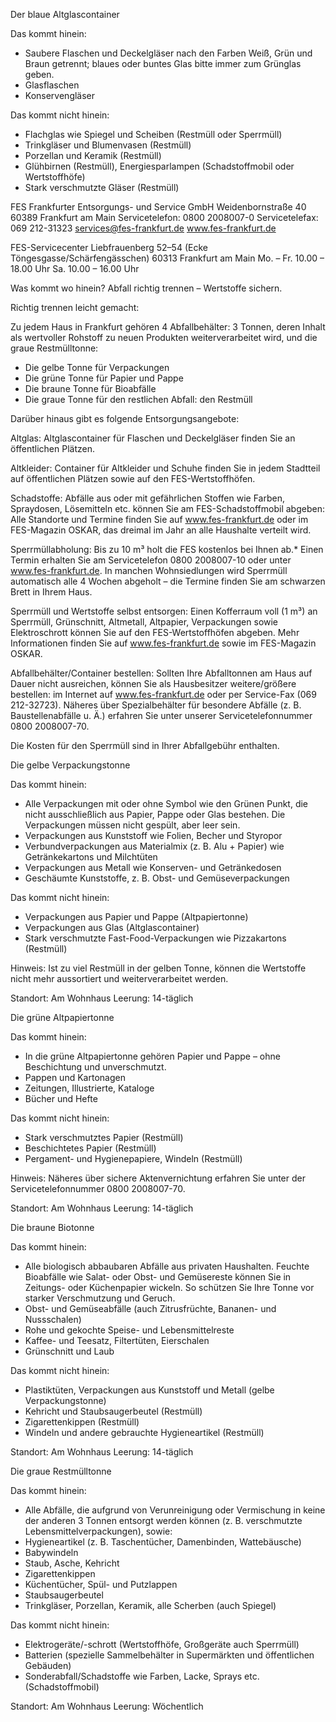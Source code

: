 Der blaue Altglascontainer

Das kommt hinein:

-	Saubere Flaschen und Deckelgläser nach den Farben Weiß, Grün und Braun getrennt; blaues oder buntes Glas bitte immer zum Grünglas geben.
-	Glasflaschen
-	Konservengläser

Das kommt nicht hinein:

-	Flachglas wie Spiegel und Scheiben (Restmüll oder Sperrmüll)
-	Trinkgläser und Blumenvasen (Restmüll)
-	Porzellan und Keramik (Restmüll)
-	Glühbirnen (Restmüll), Energiesparlampen (Schadstoffmobil oder Wertstoffhöfe)
-	Stark verschmutzte Gläser (Restmüll)

FES Frankfurter Entsorgungs- und Service GmbH
Weidenbornstraße 40
60389 Frankfurt am Main
Servicetelefon: 0800 2008007-0
Servicetelefax: 069 212-31323
services@fes-frankfurt.de
www.fes-frankfurt.de

FES-Servicecenter
Liebfrauenberg 52–54 (Ecke Töngesgasse/Schärfengässchen)
60313 Frankfurt am Main
Mo. – Fr. 10.00 – 18.00 Uhr
Sa. 10.00 – 16.00 Uhr

Was kommt wo hinein?
Abfall richtig trennen – Wertstoffe sichern.

Richtig trennen leicht gemacht:

Zu jedem Haus in Frankfurt gehören 4 Abfallbehälter: 3 Tonnen, deren Inhalt als wertvoller Rohstoff zu neuen Produkten weiterverarbeitet wird, und die graue Restmülltonne:

-	Die gelbe Tonne für Verpackungen
-	Die grüne Tonne für Papier und Pappe
-	Die braune Tonne für Bioabfälle
-	Die graue Tonne für den restlichen Abfall: den Restmüll

Darüber hinaus gibt es folgende Entsorgungsangebote:

Altglas:
Altglascontainer für Flaschen und Deckelgläser finden Sie an öffentlichen Plätzen.

Altkleider:
Container für Altkleider und Schuhe finden Sie in jedem Stadtteil auf öffentlichen Plätzen sowie auf den FES-Wertstoffhöfen.

Schadstoffe:
Abfälle aus oder mit gefährlichen Stoffen wie Farben, Spraydosen, Lösemitteln etc. können Sie am FES-Schadstoffmobil abgeben: Alle Standorte und Termine finden Sie auf www.fes-frankfurt.de oder im FES-Magazin OSKAR, das dreimal im Jahr an alle Haushalte verteilt wird.

Sperrmüllabholung:
Bis zu 10 m³ holt die FES kostenlos bei Ihnen ab.* Einen Termin erhalten Sie am Servicetelefon 0800 2008007-10 oder unter www.fes-frankfurt.de. In manchen Wohnsiedlungen wird Sperrmüll automatisch alle 4 Wochen abgeholt – die Termine finden Sie am schwarzen Brett in Ihrem Haus.

Sperrmüll und Wertstoffe selbst entsorgen:
Einen Kofferraum voll (1 m³) an Sperrmüll, Grünschnitt, Altmetall, Altpapier, Verpackungen sowie Elektroschrott können Sie auf den FES-Wertstoffhöfen abgeben. Mehr Informationen finden Sie auf www.fes-frankfurt.de sowie im FES-Magazin OSKAR.

Abfallbehälter/Container bestellen:
Sollten Ihre Abfalltonnen am Haus auf Dauer nicht ausreichen, können Sie als Hausbesitzer weitere/größere bestellen: im Internet auf www.fes-frankfurt.de oder per Service-Fax (069 212-32723). Näheres über Spezialbehälter für besondere Abfälle (z. B. Baustellenabfälle u. Ä.) erfahren Sie unter unserer Servicetelefonnummer 0800 2008007-70.

Die Kosten für den Sperrmüll sind in Ihrer Abfallgebühr enthalten.

Die gelbe Verpackungstonne

Das kommt hinein:

-	Alle Verpackungen mit oder ohne Symbol wie den Grünen Punkt, die nicht ausschließlich aus Papier, Pappe oder Glas bestehen. Die Verpackungen müssen nicht gespült, aber leer sein.
-	Verpackungen aus Kunststoff wie Folien, Becher und Styropor
-	Verbundverpackungen aus Materialmix (z. B. Alu + Papier) wie Getränkekartons und Milchtüten
-	Verpackungen aus Metall wie Konserven- und Getränkedosen
-	Geschäumte Kunststoffe, z. B. Obst- und Gemüseverpackungen

Das kommt nicht hinein:

-	Verpackungen aus Papier und Pappe (Altpapiertonne)
-	Verpackungen aus Glas (Altglascontainer)
-	Stark verschmutzte Fast-Food-Verpackungen wie Pizzakartons (Restmüll)

Hinweis: Ist zu viel Restmüll in der gelben Tonne, können die Wertstoffe nicht mehr aussortiert und weiterverarbeitet werden.

Standort: Am Wohnhaus
Leerung: 14-täglich

Die grüne Altpapiertonne

Das kommt hinein:

-	In die grüne Altpapiertonne gehören Papier und Pappe – ohne Beschichtung und unverschmutzt.
-	Pappen und Kartonagen
-	Zeitungen, Illustrierte, Kataloge
-	Bücher und Hefte

Das kommt nicht hinein:

-	Stark verschmutztes Papier (Restmüll)
-	Beschichtetes Papier (Restmüll)
-	Pergament- und Hygienepapiere, Windeln (Restmüll)

Hinweis: Näheres über sichere Aktenvernichtung erfahren Sie unter der Servicetelefonnummer 0800 2008007-70.

Standort: Am Wohnhaus
Leerung: 14-täglich

Die braune Biotonne

Das kommt hinein:

-	Alle biologisch abbaubaren Abfälle aus privaten Haushalten. Feuchte Bioabfälle wie Salat- oder Obst- und Gemüsereste können Sie in Zeitungs- oder Küchenpapier wickeln. So schützen Sie Ihre Tonne vor starker Verschmutzung und Geruch.
-	Obst- und Gemüseabfälle (auch Zitrusfrüchte, Bananen- und Nussschalen)
-	Rohe und gekochte Speise- und Lebensmittelreste
-	Kaffee- und Teesatz, Filtertüten, Eierschalen
-	Grünschnitt und Laub

Das kommt nicht hinein:

-	Plastiktüten, Verpackungen aus Kunststoff und Metall (gelbe Verpackungstonne)
-	Kehricht und Staubsaugerbeutel (Restmüll)
-	Zigarettenkippen (Restmüll)
-	Windeln und andere gebrauchte Hygieneartikel (Restmüll)

Standort: Am Wohnhaus
Leerung: 14-täglich

Die graue Restmülltonne

Das kommt hinein:

-	Alle Abfälle, die aufgrund von Verunreinigung oder Vermischung in keine der anderen 3 Tonnen entsorgt werden können (z. B. verschmutzte Lebensmittelverpackungen), sowie:
-	Hygieneartikel (z. B. Taschentücher, Damenbinden, Wattebäusche)
-	Babywindeln
-	Staub, Asche, Kehricht
-	Zigarettenkippen
-	Küchentücher, Spül- und Putzlappen
-	Staubsaugerbeutel
-	Trinkgläser, Porzellan, Keramik, alle Scherben (auch Spiegel)

Das kommt nicht hinein:

-	Elektrogeräte/-schrott (Wertstoffhöfe, Großgeräte auch Sperrmüll)
-	Batterien (spezielle Sammelbehälter in Supermärkten und öffentlichen Gebäuden)
-	Sonderabfall/Schadstoffe wie Farben, Lacke, Sprays etc. (Schadstoffmobil)

Standort: Am Wohnhaus
Leerung: Wöchentlich